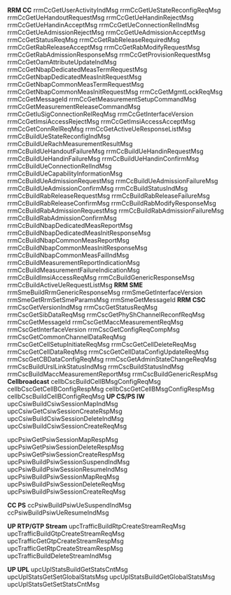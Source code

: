 **RRM CC**
rrmCcGetUserActivityIndMsg
rrmCcGetUeStateReconfigReqMsg
rrmCcGetUeHandoutRequestMsg
rrmCcGetUeHandinRejectMsg
rrmCcGetUeHandinAcceptMsg
rrmCcGetUeConnectionRelIndMsg
rrmCcGetUeAdmissionRejectMsg
rrmCcGetUeAdmissionAcceptMsg
rrmCcGetStatusReqMsg
rrmCcGetRabReleaseRequiredMsg
rrmCcGetRabReleaseAcceptMsg
rrmCcGetRabModifyRequestMsg
rrmCcGetRabAdmissionResponseMsg
rrmCcGetProvisionRequestMsg
rrmCcGetOamAttributeUpdateIndMsg
rrmCcGetNbapDedicatedMeasTermRequestMsg
rrmCcGetNbapDedicatedMeasInitRequestMsg
rrmCcGetNbapCommonMeasTermRequestMsg
rrmCcGetNbapCommonMeasInitRequestMsg
rrmCcGetMgmtLockReqMsg
rrmCcGetMessageId
rrmCcGetMeasurementSetupCommandMsg
rrmCcGetMeasurementReleaseCommandMsg
rrmCcGetIuSigConnectionRelReqMsg
rrmCcGetInterfaceVersion
rrmCcGetImsiAccessRejectMsg
rrmCcGetImsiAccessAcceptMsg
rrmCcGetConnRelReqMsg
rrmCcGetActiveUeResponseListMsg
rrmCcBuildUeStateReconfigIndMsg
rrmCcBuildUeRachMeasurementResultMsg
rrmCcBuildUeHandoutFailureMsg
rrmCcBuildUeHandinRequestMsg
rrmCcBuildUeHandinFailureMsg
rrmCcBuildUeHandinConfirmMsg
rrmCcBuildUeConnectionRelIndMsg
rrmCcBuildUeCapabilityInformationMsg
rrmCcBuildUeAdmissionRequestMsg
rrmCcBuildUeAdmissionFailureMsg
rrmCcBuildUeAdmissionConfirmMsg
rrmCcBuildStatusIndMsg
rrmCcBuildRabReleaseRequestMsg
rrmCcBuildRabReleaseFailureMsg
rrmCcBuildRabReleaseConfirmMsg
rrmCcBuildRabModifyResponseMsg
rrmCcBuildRabAdmissionRequestMsg
rrmCcBuildRabAdmissionFailureMsg
rrmCcBuildRabAdmissionConfirmMsg
rrmCcBuildNbapDedicatedMeasReportMsg
rrmCcBuildNbapDedicatedMeasInitResponseMsg
rrmCcBuildNbapCommonMeasReportMsg
rrmCcBuildNbapCommonMeasInitResponseMsg
rrmCcBuildNbapCommonMeasFailIndMsg
rrmCcBuildMeasurementReportIndicationMsg
rrmCcBuildMeasurementFailureIndicationMsg
rrmCcBuildImsiAccessReqMsg
rrmCcBuildGenericResponseMsg
rrmCcBuildActiveUeRequestListMsg
**RRM SME**
rrmSmeBuildRrmGenericResponseMsg
rrmSmeGetInterfaceVersion
rrmSmeGetRrmSetSmeParamsMsg
rrmSmeGetMessageId
**RRM CSC**
rrmCscGetVersionIndMsg
rrmCscGetStatusReqMsg
rrmCscGetSibDataReqMsg
rrmCscGetPhyShChannelReconfReqMsg
rrmCscGetMessageId
rrmCscGetMaccMeasurementReqMsg
rrmCscGetInterfaceVersion
rrmCscGetConfigReqCompMsg
rrmCscGetCommonChannelDataReqMsg
rrmCscGetCellSetupInitiateReqMsg
rrmCscGetCellDeleteReqMsg
rrmCscGetCellDataReqMsg
rrmCscGetCellDataConfigUpdateReqMsg
rrmCscGetCBDataConfigReqMsg
rrmCscGetAdminStateChangeReqMsg
rrmCscBuildUrslLinkStatusIndMsg
rrmCscBuildStatusIndMsg
rrmCscBuildMaccMeasurementReportMsg
rrmCscBuildGenericRespMsg
**Cellbroadcast**
cellbCscBuildCellBMsgConfigReqMsg
cellbCscGetCellBConfigRespMsg
cellbCscGetCellBMsgConfigRespMsg
cellbCscBuildCellBConfigReqMsg
**UP CS/PS IW**
upcCsiwBuildCsiwSessionMapIndMsg
upcCsiwGetCsiwSessionCreateRspMsg
upcCsiwBuildCsiwSessionDeleteIndMsg
upcCsiwBuildCsiwSessionCreateReqMsg

upcPsiwGetPsiwSessionMapRespMsg
upcPsiwGetPsiwSessionDeleteRespMsg
upcPsiwGetPsiwSessionCreateRespMsg
upcPsiwBuildPsiwSessionSuspendIndMsg
upcPsiwBuildPsiwSessionResumeIndMsg
upcPsiwBuildPsiwSessionMapReqMsg
upcPsiwBuildPsiwSessionDeleteReqMsg
upcPsiwBuildPsiwSessionCreateReqMsg

**CC PS**
ccPsiwBuildPsiwUeSuspendIndMsg
ccPsiwBuildPsiwUeResumeIndMsg

**UP RTP/GTP Stream**
upcTrafficBuildRtpCreateStreamReqMsg
upcTrafficBuildGtpCreateStreamReqMsg
upcTrafficGetGtpCreateStreamRespMsg
upcTrafficGetRtpCreateStreamRespMsg
upcTrafficBuildDeleteStreamIndMsg


**UP UPL**
upcUplStatsBuildGetStatsCntMsg
upcUplStatsGetSetGlobalStatsMsg
upcUplStatsBuildGetGlobalStatsMsg
upcUplStatsGetSetStatsCntMsg



